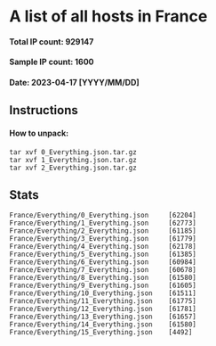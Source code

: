 # A list of all hosts in France
#### Total IP count: 929147
#### Sample IP count: 1600
#### Date: 2023-04-17 [YYYY/MM/DD]
## Instructions
#### How to unpack:
```
tar xvf 0_Everything.json.tar.gz
tar xvf 1_Everything.json.tar.gz
tar xvf 2_Everything.json.tar.gz
```
## Stats
```
France/Everything/0_Everything.json	    [62204]
France/Everything/1_Everything.json	    [62773]
France/Everything/2_Everything.json     [61185]
France/Everything/3_Everything.json	    [61779]
France/Everything/4_Everything.json	    [62178]
France/Everything/5_Everything.json	    [61385]
France/Everything/6_Everything.json     [60984]
France/Everything/7_Everything.json	    [60678]
France/Everything/8_Everything.json     [61580]
France/Everything/9_Everything.json     [61605]
France/Everything/10_Everything.json    [61511]
France/Everything/11_Everything.json    [61775]
France/Everything/12_Everything.json    [61781]
France/Everything/13_Everything.json    [61657]
France/Everything/14_Everything.json    [61580]
France/Everything/15_Everything.json    [4492]
```
